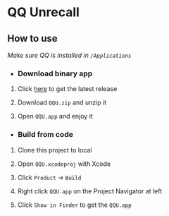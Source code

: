 # QQ Unrecall

## How to use

*Make sure QQ is installed in `/Applications`*

- ### Download binary app

1. Click [here](https://github.com/doveccl/QQU/releases) to get the latest release

2. Download `QQU.zip` and unzip it

3. Open `QQU.app` and enjoy it

- ### Build from code

1. Clone this project to local 

2. Open `QQU.xcodeproj` with Xcode

3. Click `Product` -> `Build`

4. Right click `QQU.app` on the Project Navigator at left

5. Click `Show in Finder` to get the `QQU.app`
